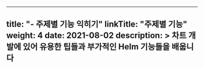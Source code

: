 
---
title: "- 주제별 기능 익히기"
linkTitle: "주제별 기능"
weight: 4
date: 2021-08-02
description: >
  차트 개발에 있어 유용한 팁들과 부가적인 Helm 기능들을 배웁니다
---



